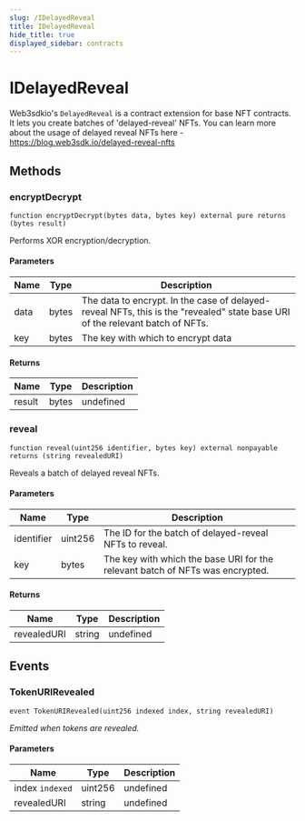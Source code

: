 ```yaml
---
slug: /IDelayedReveal
title: IDelayedReveal
hide_title: true
displayed_sidebar: contracts
---
```


# IDelayedReveal

Web3sdkio&#39;s `DelayedReveal` is a contract extension for base NFT contracts. It lets you create batches of &#39;delayed-reveal&#39; NFTs. You can learn more about the usage of delayed reveal NFTs here - https://blog.web3sdk.io/delayed-reveal-nfts

## Methods

### encryptDecrypt

```solidity
function encryptDecrypt(bytes data, bytes key) external pure returns (bytes result)
```

Performs XOR encryption/decryption.

#### Parameters

| Name | Type  | Description                                                                                                                             |
| ---- | ----- | --------------------------------------------------------------------------------------------------------------------------------------- |
| data | bytes | The data to encrypt. In the case of delayed-reveal NFTs, this is the &quot;revealed&quot; state base URI of the relevant batch of NFTs. |
| key  | bytes | The key with which to encrypt data                                                                                                      |

#### Returns

| Name   | Type  | Description |
| ------ | ----- | ----------- |
| result | bytes | undefined   |

### reveal

```solidity
function reveal(uint256 identifier, bytes key) external nonpayable returns (string revealedURI)
```

Reveals a batch of delayed reveal NFTs.

#### Parameters

| Name       | Type    | Description                                                                   |
| ---------- | ------- | ----------------------------------------------------------------------------- |
| identifier | uint256 | The ID for the batch of delayed-reveal NFTs to reveal.                        |
| key        | bytes   | The key with which the base URI for the relevant batch of NFTs was encrypted. |

#### Returns

| Name        | Type   | Description |
| ----------- | ------ | ----------- |
| revealedURI | string | undefined   |

## Events

### TokenURIRevealed

```solidity
event TokenURIRevealed(uint256 indexed index, string revealedURI)
```

_Emitted when tokens are revealed._

#### Parameters

| Name            | Type    | Description |
| --------------- | ------- | ----------- |
| index `indexed` | uint256 | undefined   |
| revealedURI     | string  | undefined   |
